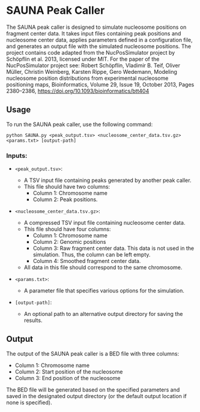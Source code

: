 # SAUNA Peak Caller

The SAUNA peak caller is designed to simulate nucleosome positions on fragment center data. It takes input files containing peak positions and nucleosome center data, applies parameters defined in a configuration file, and generates an output file with the simulated nucleosome positions. 
The project contains code adapted from the NucPosSimulator project by Schöpflin et al. 2013, licensed under MIT. For the paper of the NucPosSimulator project see: Robert Schöpflin, Vladimir B. Teif, Oliver Müller, Christin Weinberg, Karsten Rippe, Gero Wedemann, Modeling nucleosome position distributions from experimental nucleosome positioning maps, Bioinformatics, Volume 29, Issue 19, October 2013, Pages 2380–2386, https://doi.org/10.1093/bioinformatics/btt404

## Usage

To run the SAUNA peak caller, use the following command:
```shell
python SAUNA.py <peak_output.tsv> <nucleosome_center_data.tsv.gz> <params.txt> [output-path]
```

### Inputs:

- `<peak_output.tsv>`: 
  - A TSV input file containing peaks generated by another peak caller.
  - This file should have two columns: 
    - Column 1: Chromosome name 
    - Column 2: Peak positions.

- `<nucleosome_center_data.tsv.gz>`: 
  - A compressed TSV input file containing nucleosome center data.
  - This file should have four columns:
    - Column 1: Chromosome name
    - Column 2: Genomic positions
    - Column 3: Raw fragment center data. This data is not used in the simulation. Thus, the column can be left empty.
    - Column 4: Smoothed fragment center data.
  - All data in this file should correspond to the same chromosome.

- `<params.txt>`: 
  - A parameter file that specifies various options for the simulation.

- `[output-path]`: 
  - An optional path to an alternative output directory for saving the results.

## Output

The output of the SAUNA peak caller is a BED file with three columns:
- Column 1: Chromosome name
- Column 2: Start position of the nucleosome
- Column 3: End position of the nucleosome

The BED file will be generated based on the specified parameters and saved in the designated output directory (or the default output location if none is specified).
